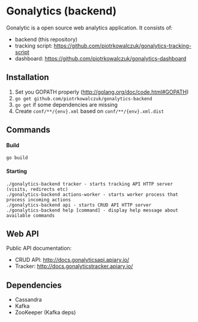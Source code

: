 Gonalytics (backend)
=============

Gonalytic is a open source web analytics application. It consists of:
- backend (this repository)
- tracking script: https://github.com/piotrkowalczuk/gonalytics-tracking-script
- dashboard: https://github.com/piotrkowalczuk/gonalytics-dashboard

Installation
------------
1. Set you GOPATH properly (http://golang.org/doc/code.html#GOPATH)
2. `go get github.com/piotrkowalczuk/gonalytics-backend`
3. `go get` if some dependencies are missing
4. Create `conf/**/{env}.xml` based on `conf/**/{env}.xml.dist`

Commands
--------

#### Build

    go build

#### Starting

    ./gonalytics-backend tracker - starts tracking API HTTP server (visits, redirects etc)
    ./gonalytics-backend actions-worker - starts worker process that process incoming actions
    ./gonalytics-backend api - starts CRUD API HTTP server
    ./gonalytics-backend help [command] - display help message about available commands

Web API
--------
Public API documentation:
* CRUD API: http://docs.gonalyticsapi.apiary.io/
* Tracker: http://docs.gonalyticstracker.apiary.io/

Dependencies
------------
- Cassandra
- Kafka
- ZooKeeper (Kafka deps)
